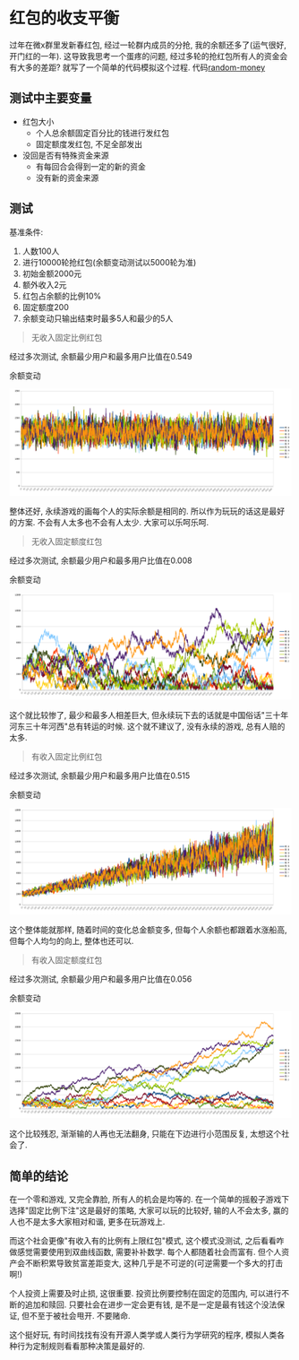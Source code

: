 # 红包的收支平衡

过年在微x群里发新春红包, 经过一轮群内成员的分抢, 我的余额还多了(运气很好, 开门红的一年). 这导致我思考一个蛋疼的问题, 经过多轮的抢红包所有人的资金会有大多的差距? 就写了一个简单的代码模拟这个过程. 代码[random-money](https://github.com/zoroqi/rubbish/random-money) 

## 测试中主要变量
* 红包大小
    * 个人总余额固定百分比的钱进行发红包
    * 固定额度发红包, 不足全部发出
* 没回是否有特殊资金来源
    * 有每回合会得到一定的新的资金
    * 没有新的资金来源

## 测试

基准条件:
1. 人数100人
2. 进行10000轮抢红包(余额变动测试以5000轮为准)
3. 初始金额2000元
4. 额外收入2元
5. 红包占余额的比例10%
6. 固定额度200
7. 余额变动只输出结束时最多5人和最少的5人

> 无收入固定比例红包

经过多次测试, 余额最少用户和最多用户比值在0.549

余额变动

![余额变动01](./img/random-money-01.png)

整体还好, 永续游戏的画每个人的实际余额是相同的. 所以作为玩玩的话这是最好的方案. 不会有人太多也不会有人太少. 大家可以乐呵乐呵.

> 无收入固定额度红包

经过多次测试, 余额最少用户和最多用户比值在0.008

余额变动

![余额变动02](./img/random-money-02.png)

这个就比较惨了, 最少和最多人相差巨大, 但永续玩下去的话就是中国俗话"三十年河东三十年河西"总有转运的时候. 这个就不建议了, 没有永续的游戏, 总有人赔的太多.

> 有收入固定比例红包

经过多次测试, 余额最少用户和最多用户比值在0.515

余额变动

![余额变动03](./img/random-money-03.png)

这个整体能就那样, 随着时间的变化总金额变多, 但每个人余额也都跟着水涨船高, 但每个人均匀的向上, 整体也还可以. 

> 有收入固定额度红包

经过多次测试, 余额最少用户和最多用户比值在0.056

余额变动

![余额变动04](./img/random-money-04.png)

这个比较残忍, 渐渐输的人再也无法翻身, 只能在下边进行小范围反复, 太想这个社会了. 

## 简单的结论
在一个零和游戏, 又完全靠脸, 所有人的机会是均等的. 在一个简单的摇骰子游戏下选择"固定比例下注"这是最好的策略, 大家可以玩的比较好, 输的人不会太多, 赢的人也不是太多大家相对和谐, 更多在玩游戏上.

而这个社会更像"有收入有的比例有上限红包"模式, 这个模式没测试, 之后看看咋做感觉需要使用到双曲线函数, 需要补补数学. 每个人都随着社会而富有. 但个人资产会不断积累导致贫富差距变大, 这种几乎是不可逆的(可逆需要一个多大的打击啊!)

个人投资上需要及时止损, 这很重要. 投资比例要控制在固定的范围内, 可以进行不断的追加和赎回. 只要社会在进步一定会更有钱, 是不是一定是最有钱这个没法保证, 但不至于被社会甩开. 不要赌命. 

这个挺好玩, 有时间找找有没有开源人类学或人类行为学研究的程序, 模拟人类各种行为定制规则看看那种决策是最好的. 
